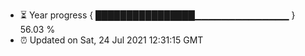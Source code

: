 - ⏳ Year progress { ████████████████▁▁▁▁▁▁▁▁▁▁▁▁▁▁ } 56.03 %
- ⏰ Updated on Sat, 24 Jul 2021 12:31:15 GMT

